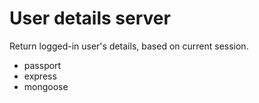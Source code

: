 # User details server

Return logged-in user's details, based on current session.

- passport
- express
- mongoose
